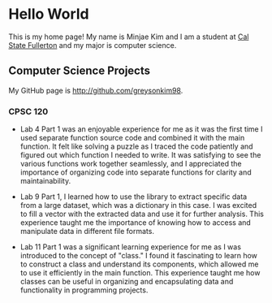 # Hello World

This is my home page! My name is Minjae Kim and I am a student at [Cal State Fullerton](http://www.fullerton.edu/) and my major is computer science.

## Computer Science Projects

My GitHub page is http://github.com/greysonkim98.

### CPSC 120

* Lab 4
    Part 1 was an enjoyable experience for me as it was the first time I used separate function source code and combined it with the main function. It felt like solving a puzzle as I traced the code patiently and figured out which function I needed to write. It was satisfying to see the various functions work together seamlessly, and I appreciated the importance of organizing code into separate functions for clarity and maintainability.

* Lab 9 
    Part 1, I learned how to use the <fstream> library to extract specific data from a large dataset, which was a dictionary in this case. I was excited to fill a vector with the extracted data and use it for further analysis. This experience taught me the importance of knowing how to access and manipulate data in different file formats.

* Lab 11
    Part 1 was a significant learning experience for me as I was introduced to the concept of "class." I found it fascinating to learn how to construct a class and understand its components, which allowed me to use it efficiently in the main function. This experience taught me how classes can be useful in organizing and encapsulating data and functionality in programming projects.
